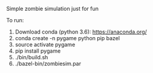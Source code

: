 Simple zombie simulation just for fun

To run:
1. Download conda (python 3.6): https://anaconda.org/
2. conda create -n pygame python pip bazel
3. source activate pygame
4. pip install pygame
5. ./bin/build.sh
6. ./bazel-bin/zombiesim.par
